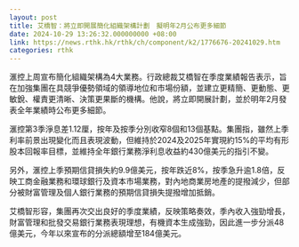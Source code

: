 ```yaml
---
layout: post
title: 艾橋智：將立即開展簡化組織架構計劃　擬明年2月公布更多細節
date: 2024-10-29 13:26:32.000000000 +08:00
link: https://news.rthk.hk/rthk/ch/component/k2/1776676-20241029.htm
categories: rthk
---
```


滙控上周宣布簡化組織架構為4大業務。行政總裁艾橋智在季度業績報告表示，旨在加強集團在具競爭優勢領域的領導地位和市場份額，並建立更精簡、更動態、更敏銳、權責更清晰、決策更果斷的機構。他說，將立即開展計劃，並於明年2月發表全年業績時公布更多細節。

滙控第3季淨息差1.12厘，按年及按季分別收窄8個和13個基點。集團指，雖然上季利率前景出現變化而且表現波動，但維持於2024及2025年實現約15%的平均有形股本回報率目標，並維持全年銀行業務淨利息收益約430億美元的指引不變。

另外，滙控上季預期信貸損失約9.9億美元，按年跌近8%，按季急升逾1.8倍，反映工商金融業務和環球銀行及資本市場業務，對內地商業房地產的提撥減少，但部分被財富管理及個人銀行業務的預期信貸損失提撥增加抵銷。

艾橋智形容，集團再次交出良好的季度業績，反映策略奏效，季內收入強勁增長，財富管理和批發交易銀行業務表現理想，有機資本生成強勁，因此進一步分派48億美元，今年以來宣布的分派總額增至184億美元。
